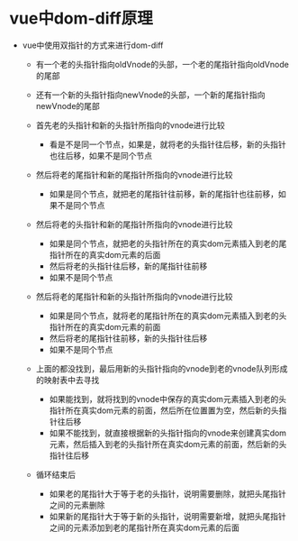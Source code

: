 # vue中dom-diff原理
- vue中使用双指针的方式来进行dom-diff
    + 有一个老的头指针指向oldVnode的头部，一个老的尾指针指向oldVnode的尾部
    + 还有一个新的头指针指向newVnode的头部，一个新的尾指针指向newVnode的尾部
    + 首先老的头指针和新的头指针所指向的vnode进行比较
        * 看是不是同一个节点，如果是，就将老的头指针往后移，新的头指针也往后移，如果不是同个节点
    + 然后将老的尾指针和新的尾指针所指向的vnode进行比较
        * 如果是同个节点，就把老的尾指针往前移，新的尾指针也往前移，如果不是同个节点
    + 然后将老的头指针和新的尾指针所指向的vnode进行比较
        * 如果是同个节点，就把老的头指针所在的真实dom元素插入到老的尾指针所在的真实dom元素的后面
        * 然后将老的头指针往后移，新的尾指针往前移
        * 如果不是同个节点
    + 然后将老的尾指针和新的头指针所指向的vnode进行比较
        * 如果是同个节点，就将老的尾指针所在的真实dom元素插入到老的头指针所在的真实dom元素的前面
        * 然后将老的尾指针往前移，新的头指针往后移
        * 如果不是同个节点
    + 上面的都没找到，最后用新的头指针指向的vnode到老的vnode队列形成的映射表中去寻找
        * 如果能找到，就将找到的vnode中保存的真实dom元素插入到老的头指针所在真实dom元素的前面，然后所在位置置为空，然后新的头指针往后移
        * 如果不能找到，就直接根据新的头指针指向的vnode来创建真实dom元素，然后插入到老的头指针所在真实dom元素的前面，然后新的头指针往后移

    + 循环结束后
        * 如果老的尾指针大于等于老的头指针，说明需要删除，就把头尾指针之间的元素删除
        * 如果新的尾指针大于等于新的头指针，说明需要新增，就把头尾指针之间的元素添加到老的尾指针所在真实dom元素的后面